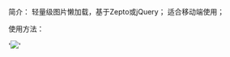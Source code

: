 简介：
 	轻量级图片懒加载，基于Zepto或jQuery；
	适合移动端使用；


使用方法：

'<img src="占位图" lazyload="图片路径" />'

<script type="text/javascript">
	$(fucntion(){
		lazyLoad.Run();
	})
</script>
